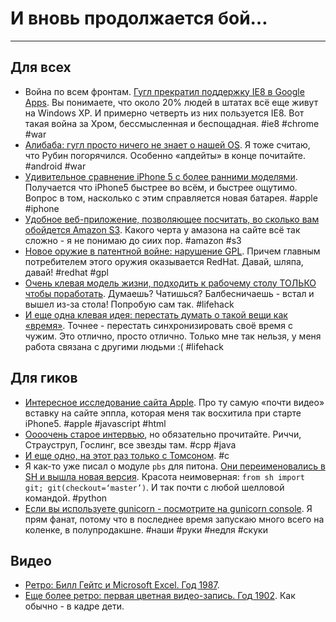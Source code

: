 # И вновь продолжается бой…

-----

## Для всех
* Война по всем фронтам. [Гугл прекратил поддержку IE8 в Google Apps](http://techcrunch.com/2012/09/14/google-apps-says-goodbye-to-internet-explorer-pulls-support-for-the-browser/). Вы понимаете, что около 20% людей в штатах всё еще живут на Windows XP. И примерно четверть из них пользуется IE8. Вот такая война за Хром, бессмысленная и беспощадная. #ie8 #chrome #war
* [Алибаба: гугл просто ничего не знает о нашей OS](http://news.cnet.com/8301-1035_3-57513651-94/alibaba-google-just-plain-wrong-about-our-os). Я тоже считаю, что Рубин погорячился. Особенно «апдейты» в конце почитайте. #android #war
* [Удивительное сравнение iPhone 5 с более ранними моделями](http://www.anandtech.com/show/6298/analyzing-iphone5-geekbench-results). Получается что iPhone5 быстрее во всём, и быстрее ощутимо. Вопрос в том, насколько с этим справляется новая батарея. #apple #iphone
* [Удобное веб-приложение, позволяющее посчитать, во сколько вам обойдется Amazon S3](http://s3pricing.herokuapp.com/). Какого черта у амазона на сайте всё так сложно - я не понимаю до сиих пор. #amazon #s3
* [Новое оружие в патентной войне: нарушение GPL](http://www.itworld.com/storage/295325/red-hats-new-patent-troll-weapon-gpl-violation). Причем главным потребителем этого оружия оказывается RedHat. Давай, шляпа, давай! #redhat #gpl
* [Очень клевая модель жизни, подходить к рабочему столу ТОЛЬКО чтобы поработать](http://justinjackson.ca/i-quit-my-desk/). Думаешь? Чатишься? Балбесничаешь - встал и вышел из-за стола! Попробую сам так. #lifehack
* [И еще одна клевая идея: перестать думать о такой вещи как «время»](http://stevecorona.com/living-without-time). Точнее - перестать синхронизировать своё время с чужим. Это отлично, просто отлично. Только мне так нельзя, у меня работа связана с другими людьми :( #lifehack

## Для гиков
* [Интересное исследование сайта Apple](https://docs.google.com/document/pub?id=1GWTMLjqQsQS45FWwqNG9ztQTdGF48hQYpjQHR_d1WsI). Про ту самую «почти видео» вставку на сайте эппла, которая меня так восхитила при старте iPhone5. #apple #javascript #html
* [Оооочень старое интервью](http://www.gotw.ca/publications/c_family_interview.htm), но обязательно прочитайте. Риччи, Страуструп, Гослинг, все звезды там. #cpp #java
* [И еще одно, на этот раз только с Томсоном](http://genius.cat-v.org/ken-thompson/interviews/unix-and-beyond). #c
* Я как-то уже писал о модуле `pbs` для питона. [Они переименовались в SH и вышла новая версия](http://amoffat.github.com/sh/index.html). Красота неимоверная: `from sh import git; git(checkout=‘master’)`. И так почти с любой шелловой командой. #python
* [Если вы используете gunicorn - посмотрите на gunicorn console](http://pypi.python.org/pypi/gunicorn-console). Я прям фанат, потому что в последнее время запускаю много всего на коленке, в полупродакшне. #наши #руки #недля #скуки

## Видео
* [Ретро: Билл Гейтс и Microsoft Excel. Год 1987](http://www.history.com/videos/history-uncut-bill-gates-unveils-microsoft-excel-1987).
* [Еще более ретро: первая цветная видео-запись. Год 1902](http://exp.lore.com/post/31664092832/researchers-at-the-uks-national-media-museum). Как обычно - в кадре дети.

